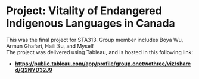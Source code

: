 # Project: Vitality of Endangered Indigenous Languages in Canada

This was the final project for STA313. Group member includes Boya Wu, Armun Ghafari, Haili Su, and Myself  
The project was delivered using Tableau, and is hosted in this following link:
- **https://public.tableau.com/app/profile/group.onetwothree/viz/shared/Q2NYD32J9**
